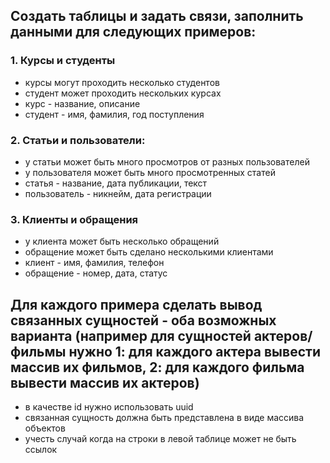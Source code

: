 ## Создать таблицы и задать связи, заполнить данными для следующих примеров:

### 1. Курсы и студенты
- курсы могут проходить несколько студентов
- студент может проходить нескольких курсах
- курс - название, описание
- студент - имя, фамилия, год поступления

### 2. Статьи и пользователи:
- у статьи может быть много просмотров от разных пользователей
- у пользователя может быть много просмотренных статей
- статья - название, дата публикации, текст
- пользователь - никнейм, дата регистрации

### 3. Клиенты и обращения
- у клиента может быть несколько обращений
- обращение может быть сделано несколькими клиентами
- клиент - имя, фамилия, телефон
- обращение - номер, дата, статус

## Для каждого примера сделать вывод связанных сущностей - оба возможных варианта (например для сущностей актеров/фильмы нужно 1: для каждого актера вывести массив их фильмов, 2: для каждого фильма вывести массив их актеров)
- в качестве id нужно использовать uuid
- связанная сущность должна быть представлена в виде массива объектов
- учесть случай когда на строки в левой таблице может не быть ссылок
